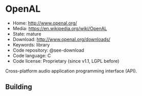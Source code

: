 # OpenAL

- Home: http://www.openal.org/
- Media: https://en.wikipedia.org/wiki/OpenAL
- State: mature
- Download: http://www.openal.org/downloads/
- Keywords: library
- Code repository: @see-download
- Code language: C
- Code license: Proprietary (since v1.1, LGPL before)

Cross-platform audio application programming interface (API).

## Building
